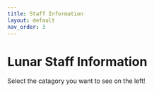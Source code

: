 ```yaml
---
title: Staff Information
layout: default
nav_order: 3
---
```


# Lunar Staff Information

Select the catagory you want to see on the left!
